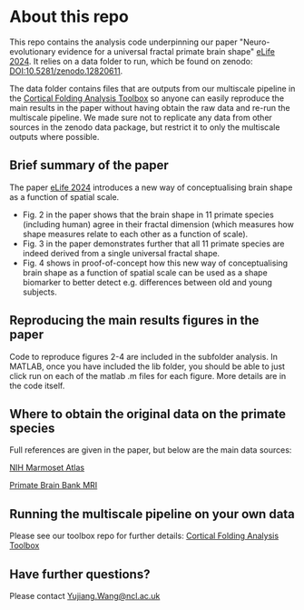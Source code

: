 # About this repo
This repo contains the analysis code underpinning our paper "Neuro-evolutionary evidence for a universal fractal primate brain shape" [eLife 2024](https://elifesciences.org/reviewed-preprints/92080). 
It relies on a data folder to run, which be found on zenodo: [DOI:10.5281/zenodo.12820611](http://).

The data folder contains files that are outputs from our multiscale pipeline in the [Cortical Folding Analysis Toolbox](https://github.com/cnnp-lab/CorticalFoldingAnalysisTools) so anyone can easily reproduce the main results in the paper without having obtain the raw data and re-run the multiscale pipeline. We made sure not to replicate any data from other sources in the zenodo data package, but restrict it to only the multiscale outputs where possible.

## Brief summary of the paper
The paper [eLife 2024](https://elifesciences.org/reviewed-preprints/92080) introduces a new way of conceptualising brain shape as a function of spatial scale. 
* Fig. 2 in the paper shows that the brain shape in 11 primate species (including human) agree in their fractal dimension (which measures how shape measures relate to each other as a function of scale).
* Fig. 3 in the paper demonstrates further that all 11 primate species are indeed derived from a single universal fractal shape.
* Fig. 4 shows in proof-of-concept how this new way of conceptualising brain shape as a function of spatial scale can be used as a shape biomarker to better detect e.g. differences between old and young subjects.

## Reproducing the main results figures in the paper

Code to reproduce figures 2-4 are included in the subfolder analysis. In MATLAB, once you have included the lib folder, you should be able to just click run on each of the matlab .m files for each figure. More details are in the code itself.

## Where to obtain the original data on the primate species

Full references are given in the paper, but below are the main data sources:

[NIH Marmoset Atlas](https://www.nitrc.org/projects/nih_marmoset/)

[Primate Brain Bank MRI](https://zenodo.org/records/5044936)

## Running the multiscale pipeline on your own data

Please see our toolbox repo for further details:
[Cortical Folding Analysis Toolbox](https://github.com/cnnp-lab/CorticalFoldingAnalysisTools)

## Have further questions?

Please contact Yujiang.Wang@ncl.ac.uk
